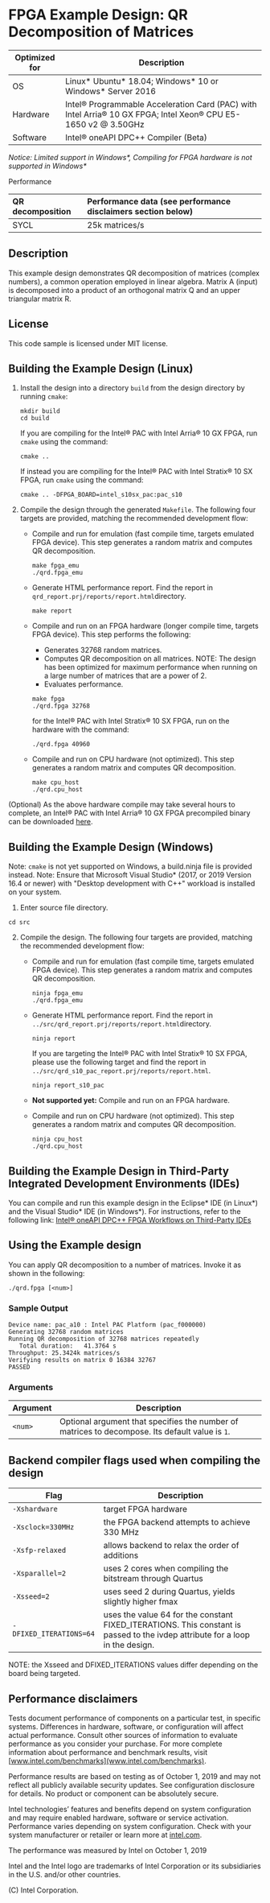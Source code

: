 # FPGA Example Design: QR Decomposition of Matrices

| Optimized for                     | Description
---                                 |---
| OS                                | Linux* Ubuntu* 18.04; Windows* 10 or Windows* Server 2016
| Hardware                          | Intel® Programmable Acceleration Card (PAC) with Intel Arria® 10 GX FPGA; Intel Xeon® CPU E5-1650 v2 @ 3.50GHz
| Software                          | Intel® oneAPI DPC++ Compiler (Beta)

_Notice: Limited support in Windows*, Compiling for FPGA hardware is not supported in Windows*_

Performance 

| QR decomposition                  | Performance data (see performance disclaimers section below)
|:---                               |:---
| SYCL                              | 25k matrices/s

## Description

This example design demonstrates QR decomposition of matrices (complex numbers), a common operation employed in linear algebra. Matrix A (input) is decomposed into a product of an orthogonal matrix Q and an upper triangular matrix R.

## License  
This code sample is licensed under MIT license.

## Building the Example Design (Linux)

1. Install the design into a directory `build` from the design directory by running `cmake`:

   ```
   mkdir build
   cd build
   ```

   If you are compiling for the Intel® PAC with Intel Arria® 10 GX FPGA, run `cmake` using the command:

   ```
   cmake .. 
   ```

   If instead you are compiling for the Intel® PAC with Intel Stratix® 10 SX FPGA, run `cmake` using the command:

   ```
   cmake .. -DFPGA_BOARD=intel_s10sx_pac:pac_s10
   ```

2. Compile the design through the generated `Makefile`. The following four targets are provided, matching the recommended development flow:

    * Compile and run for emulation (fast compile time, targets emulated FPGA device). This step generates a random matrix and computes QR decomposition.

       ```
       make fpga_emu
       ./qrd.fpga_emu 
       ```

    * Generate HTML performance report. Find the report in `qrd_report.prj/reports/report.html`directory.

       ```
       make report
       ``` 

    * Compile and run on an FPGA hardware (longer compile time, targets FPGA device). This step performs the following:
      * Generates 32768 random matrices.
      * Computes QR decomposition on all matrices. NOTE: The design has been optimized for maximum performance when running on a large number of matrices that are a power of 2.
      * Evaluates performance.

       ```
       make fpga 
       ./qrd.fpga 32768 
       ```

       for the Intel® PAC with Intel Stratix® 10 SX FPGA, run on the hardware with the command:
       ```
       ./qrd.fpga 40960 
       ```
       
    * Compile and run on CPU hardware (not optimized). This step generates a random matrix and computes QR decomposition.

       ```
       make cpu_host
       ./qrd.cpu_host 
       ```

(Optional) As the above hardware compile may take several hours to complete, an Intel® PAC with Intel Arria® 10 GX FPGA precompiled binary can be downloaded <a href="https://www.intel.com/content/dam/altera-www/global/en_US/others/support/examples/download/qrd.fpga" download>here</a>.

## Building the Example Design (Windows)

Note: `cmake` is not yet supported on Windows, a build.ninja file is provided instead. 
Note: Ensure that Microsoft Visual Studio* (2017, or 2019 Version 16.4 or newer) with "Desktop development with C++" workload is installed on your system.

1. Enter source file directory.

```
cd src
```

2. Compile the design. The following four targets are provided, matching the recommended development flow:

    * Compile and run for emulation (fast compile time, targets emulated FPGA device). This step generates a random matrix and computes QR decomposition.

      ```
      ninja fpga_emu
      ./qrd.fpga_emu 
      ```

    * Generate HTML performance report. Find the report in `../src/qrd_report.prj/reports/report.html`directory.

      ```
      ninja report
      ``` 

      If you are targeting the Intel® PAC with Intel Stratix® 10 SX FPGA, please use the following target and find the report in `../src/qrd_s10_pac_report.prj/reports/report.html`.

      ```
      ninja report_s10_pac
      ```

    * **Not supported yet:** Compile and run on an FPGA hardware.

    * Compile and run on CPU hardware (not optimized). This step generates a random matrix and computes QR decomposition.

       ```
       ninja cpu_host
       ./qrd.cpu_host 
       ```

## Building the Example Design in Third-Party Integrated Development Environments (IDEs)

You can compile and run this example design in the Eclipse* IDE (in Linux*) and the Visual Studio* IDE (in Windows*). For instructions, refer to the following link: [Intel® oneAPI DPC++ FPGA Workflows on Third-Party IDEs](https://software.intel.com/en-us/articles/intel-oneapi-dpcpp-fpga-workflow-on-ide)

## Using the Example design
You can apply QR decomposition to a number of matrices. Invoke it as shown in the following: 

```
./qrd.fpga [<num>]
```

### Sample Output

```
Device name: pac_a10 : Intel PAC Platform (pac_f000000)
Generating 32768 random matrices
Running QR decomposition of 32768 matrices repeatedly
   Total duration:   41.3764 s
Throughput: 25.3424k matrices/s
Verifying results on matrix 0 16384 32767
PASSED
```

### Arguments

| Argument | Description
---        |---
| `<num>`  | Optional argument that specifies the number of matrices to decompose. Its default value is `1`.

## Backend compiler flags used when compiling the design 

| Flag | Description
---    |---
`-Xshardware` | target FPGA hardware
`-Xsclock=330MHz` | the FPGA backend attempts to achieve 330 MHz
`-Xsfp-relaxed` | allows backend to relax the order of additions 
`-Xsparallel=2` | uses 2 cores when compiling the bitstream through Quartus
`-Xsseed=2` | uses seed 2 during Quartus, yields slightly higher fmax
`-DFIXED_ITERATIONS=64` | uses the value 64 for the constant FIXED_ITERATIONS. This constant is passed to the ivdep attribute for a loop in the design.

NOTE: the Xsseed and DFIXED_ITERATIONS values differ depending on the board being targeted.


## Performance disclaimers

Tests document performance of components on a particular test, in specific systems. Differences in hardware, software, or configuration will affect actual performance. Consult other sources of information to evaluate performance as you consider your purchase.  For more complete information about performance and benchmark results, visit [www.intel.com/benchmarks](www.intel.com/benchmarks).

Performance results are based on testing as of October 1, 2019 and may not reflect all publicly available security updates.  See configuration disclosure for details.  No product or component can be absolutely secure.

Intel technologies’ features and benefits depend on system configuration and may require enabled hardware, software or service activation. Performance varies depending on system configuration. Check with your system manufacturer or retailer or learn more at [intel.com](www.intel.com).

The performance was measured by Intel on October 1, 2019

Intel and the Intel logo are trademarks of Intel Corporation or its subsidiaries in the U.S. and/or other countries.

(C) Intel Corporation.
      
